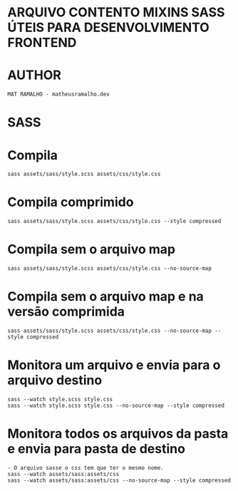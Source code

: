 # ARQUIVO CONTENTO MIXINS SASS ÚTEIS PARA DESENVOLVIMENTO FRONTEND

# AUTHOR
    MAT RAMALHO - matheusramalho.dev

# SASS

# Compila
    sass assets/sass/style.scss assets/css/style.css

# Compila comprimido
    sass assets/sass/style.scss assets/css/style.css --style compressed

# Compila sem o arquivo map
    sass assets/sass/style.scss assets/css/style.css --no-source-map

# Compila sem o arquivo map e na versão comprimida
    sass assets/sass/style.scss assets/css/style.css --no-source-map --style compressed

# Monitora um arquivo e envia para o arquivo destino
    sass --watch style.scss style.css
    sass --watch style.scss style.css --no-source-map --style compressed

# Monitora todos os arquivos da pasta e envia para pasta de destino
    - O arquivo sasse o css tem que ter o mesmo nome.
    sass --watch assets/sass:assets/css
    sass --watch assets/sass:assets/css --no-source-map --style compressed